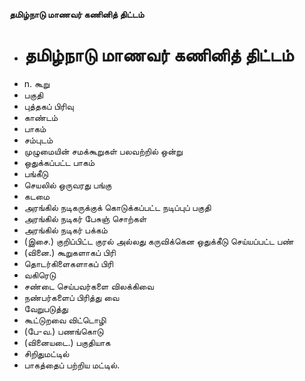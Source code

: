 **தமிழ்நாடு மாணவர் கணினித் திட்டம்**
- # தமிழ்நாடு மாணவர் கணினித் திட்டம்
- n. கூறு
- பகுதி
- புத்தகப் பிரிவு
- காண்டம்
- பாகம்
- சம்புடம்
- முழுமையின் சமக்கூறுகள் பலவற்றில் ஒன்று
- ஒதுக்கப்பட்ட பாகம்
- பங்கீடு
- செயலில் ஒருவரது பங்கு
- கடமை
- அரங்கில்  நடிகருக்குக் கொடுக்கப்பட்ட நடிப்புப் பகுதி
- அரங்கில் நடிகர் பேசுஞ் சொற்கள்
- அரங்கில் நடிகர் பக்கம்
- (இசை.) குறிப்பிட்ட குரல் அல்லது கருவிக்கென ஒதுக்கீடு செய்யப்பட்ட பண்
- (வினை.) கூறுகளாகப் பிரி
- தொடர்கிளைகளாகப் பிரி
- வகிரெடு
- சண்டை செய்பவர்களை விலக்கிவை
- நண்பர்களைப் பிரித்து வை
- வேறுபடுத்து
- கூட்டுறவை விட்டொழி
- (பே-வ.) பணங்கொடு
- (வினையடை.) பகுதியாக
- சிறிதுமட்டில்
- பாகத்தைப் பற்றிய மட்டில்.

